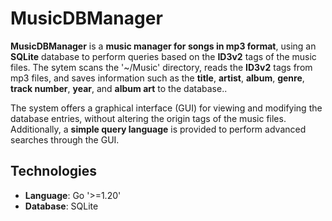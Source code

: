 # MusicDBManager

**MusicDBManager** is a **music manager for songs in mp3 format**, using an
**SQLite** database to perform queries based on the **ID3v2** tags of the
music files. The sytem scans the '~/Music' directory, reads the **ID3v2** 
tags from mp3 files, and saves information such as the **title**, **artist**,
**album**, **genre**, **track number**, **year**, and **album art** to the
database..

The system offers a graphical interface (GUI) for viewing and modifying the
database entries, without altering the origin tags of the music files.
Additionally, a **simple query language** is provided to perform advanced
searches through the GUI.

## Technologies
- **Language**: Go '>=1.20'
- **Database**: SQLite
